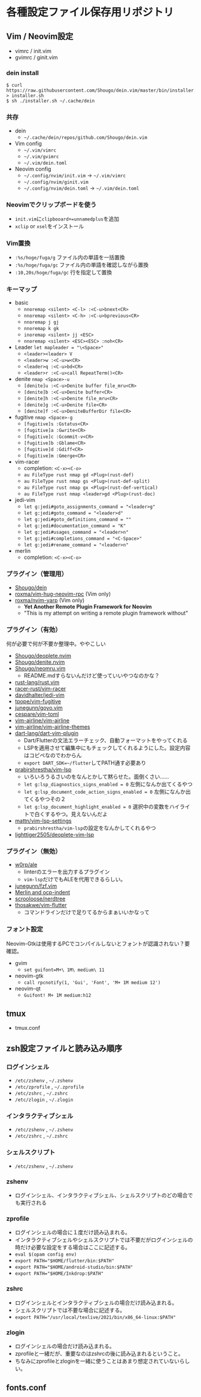 # 各種設定ファイル保存用リポジトリ

## Vim / Neovim設定
- vimrc / init.vim
- gvimrc / ginit.vim

### dein install
```
$ curl https://raw.githubusercontent.com/Shougo/dein.vim/master/bin/installer.sh > installer.sh
$ sh ./installer.sh ~/.cache/dein
```

### 共存
- dein
  - `~/.cache/dein/repos/github.com/Shougo/dein.vim`
- Vim config
  - `~/.vim/vimrc`
  - `~/.vim/gvimrc`
  - `~/.vim/dein.toml`
- Neovim config
  - `~/.config/nvim/init.vim` -> `~/.vim/vimrc`
  - `~/.config/nvim/ginit.vim`
  - `~/.config/nvim/dein.toml` -> `~/.vim/dein.toml`

### Neovimでクリップボードを使う
- `init.vim`に`clipbooard+=unnamedplus`を追加
- `xclip` or `xsel`をインストール

### Vim置換
- `:%s/hoge/fuga/g` ファイル内の単語を一括置換
- `:%s/hoge/fuga/gc` ファイル内の単語を確認しながら置換
- `:10,20s/hoge/fuga/gc` 行を指定して置換

### キーマップ
- basic
  - `nnoremap <silent> <C-l> :<C-u>bnext<CR>`
  - `nnoremap <silent> <C-h> :<C-u>bprevious<CR>`
  - `nnoremap j gj`
  - `nnoremap k gk`
  - `inoremap <silent> jj <ESC>`
  - `nnoremap <silent> <ESC><ESC> :noh<CR>`
- Leader `let mapleader = "\<Space>"`
  - `<leader><leader> V`
  - `<leader>w :<C-u>w<CR>`
  - `<leader>q :<C-u>bd<CR>`
  - `<leader>r :<C-u>call RepeatTerm()<CR>`
- denite `nmap <Space>-u`
  - `[denite]u :<C-u>Denite buffer file_mru<CR>`
  - `[denite]b :<C-u>Denite buffer<CR>`
  - `[denite]h :<C-u>Denite file_mru<CR>`
  - `[denite]g :<C-u>Denite file<CR>`
  - `[denite]f :<C-u>DeniteBufferDir file<CR>`
- fugitive `nmap <Space>-g`
  - `[fugitive]s :Gstatus<CR>`
  - `[fugitive]a :Gwrite<CR>`
  - `[fugitive]c :Gcommit-v<CR>`
  - `[fugitive]b :Gblame<CR>`
  - `[fugitive]d :Gdiff<CR>`
  - `[fugitive]m :Gmerge<CR>`
- vim-racer
  - completion: `<C-x><C-o>`
  - `au FileType rust nmap gd <Plug>(rust-def)`
  - `au FileType rust nmap gs <Plug>(rust-def-split)`
  - `au FileType rust nmap gx <Plug>(rust-def-vertical)`
  - `au FileType rust nmap <leader>gd <Plug>(rust-doc)`
- jedi-vim
  - `let g:jedi#goto_assignments_command = "<leader>g"`
  - `let g:jedi#goto_command = "<leader>d"`
  - `let g:jedi#goto_definitions_command = ""`
  - `let g:jedi#documentation_command = "K"`
  - `let g:jedi#usages_command = "<leader>n"`
  - `let g:jedi#completions_command = "<C-Space>"`
  - `let g:jedi#rename_command = "<leader>n"`
- merlin
  - completion: `<C-x><C-o>`

### プラグイン（管理用）
- [Shougo/dein](https://github.com/Shougo/dein.vim)
- [roxma/vim-hug-neovim-rpc](https://github.com/roxma/vim-hug-neovim-rpc) (Vim only)
- [roxma/nvim-yarp](https://github.com/roxma/nvim-yarp) (Vim only)
  - **Yet Another Remote Plugin Framework for Neovim**
  - "This is my attempt on writing a remote plugin framework without"

### プラグイン（有効）
何が必要で何が不要か整理中。ややこしい
- [Shougo/deoplete.nvim](https://github.com/Shougo/deoplete.nvim)
- [Shougo/denite.nvim](https://github.com/Shougo/denite.nvim)
- [Shougo/neomru.vim](https://github.com/Shougo/neomru.vim)
  - README.mdすらないんだけど使っていいやつなのかな？
- [rust-lang/rust.vim](https://github.com/rust-lang/rust.vim)
- [racer-rust/vim-racer](https://github.com/racer-rust/vim-racer)
- [davidhalter/jedi-vim](https://github.com/davidhalter/jedi-vim)
- [tpope/vim-fugitive](https://github.com/davidhalter/tpope/vim-fugitive)
- [junegunn/goyo.vim](https://github.com/davidhalter/junegunn/goyo.vim)
- [cespare/vim-toml](https://github.com/davidhalter/cespare/vim-toml)
- [vim-airline/vim-airline](https://github.com/davidhalter/vim-airline/vim-airline)
- [vim-airline/vim-airline-themes](https://github.com/davidhalter/vim-airline/vim-airline-themes)
- [dart-lang/dart-vim-plugin](https://github.com/dart-lang/dart-vim-plugin)
  - Dart/Flutterの文法エラーチェック、自動フォーマットをやってくれる
  - LSPを適用させて編集中にもチェックしてくれるようにした。設定内容はコピペなのでわからん
  - `export DART_SDK=~/flutter`してPATH通す必要あり
- [prabirshrestha/vim-lsp](https://github.com/prabirshrestha/vim-lsp)
  - いろいろうるさいのをなんとかして黙らせた。面倒くさい……
  - `let g:lsp_diagnostics_signs_enabled = 0` 左側になんか出てくるやつ
  - `let g:lsp_document_code_action_signs_enabled = 0` 左側になんか出てくるやつその２
  - `let g:lsp_document_highlight_enabled = 0` 選択中の変数をハイライトで白くするやつ。見えないんだよ
- [mattn/vim-lsp-settings](https://github.com/mattn/vim-lsp-settings)
  - `prabirshrestha/vim-lsp`の設定をなんかしてくれるやつ
- [lighttiger2505/deoplete-vim-lsp](https://github.com/lighttiger2505/deoplete-vim-lsp)

### プラグイン（無効）
- [w0rp/ale]()
  - linterのエラーを出力するプラグイン
  - `vim-lsp`だけでもALEを代用できるらしい。
- [junegunn/fzf.vim]()
- [Merlin and ocp-indent]()
- [scrooloose/nerdtree]()
- [thosakwe/vim-flutter]()
  - コマンドラインだけで足りてるからまぁいいかなって

### フォント設定
Neovim-Gtkは使用するPCでコンパイルしないとフォントが認識されない？要確認。

- gvim
  - `set guifont=M+\ 1M\ medium\ 11`
- neovim-gtk
  - `call rpcnotify(1, 'Gui', 'Font', 'M+ 1M medium 12')`
- neovim-qt
  - `Guifont! M+ 1M medium:h12`

## tmux
- tmux.conf

## zsh設定ファイルと読み込み順序
### ログインシェル
- `/etc/zshenv` , `~/.zshenv`
- `/etc/zprofile` , `~/.zprofile`
- `/etc/zshrc` , `~/.zshrc`
- `/etc/zlogin` , `~/.zlogin`

### インタラクティブシェル
- `/etc/zshenv` , `~/.zshenv`
- `/etc/zshrc` , `~/.zshrc`

### シェルスクリプト
- `/etc/zshenv` , `~/.zshenv`

### zshenv
- ログインシェル、インタラクティブシェル、シェルスクリプトのどの場合でも実行される

### zprofile
- ログインシェルの場合に１度だけ読み込まれる。
- インタラクティブシェルやシェルスクリプトでは不要だがログインシェルの時だけ必要な設定をする場合はここに記述する。
- `eval $(opam config env)`
- `export PATH="$HOME/flutter/bin:$PATH"`
- `export PATH="$HOME/android-studio/bin:$PATH"`
- `export PATH="$HOME/Inkdrop:$PATH"`

### zshrc
- ログインシェルとインタラクティブシェルの場合だけ読み込まれる。
- シェルスクリプトでは不要な場合に記述する。
- `export PATH="/usr/local/texlive/2021/bin/x86_64-linux:$PATH"`

### zlogin
- ログインシェルの場合だけ読み込まれる。
- zprofileと一緒だが、重要なのはzshrcの後に読み込まれるということ。
- ちなみにzprofileとzloginを一緒に使うことはあまり想定されていないらしい。

## fonts.conf

